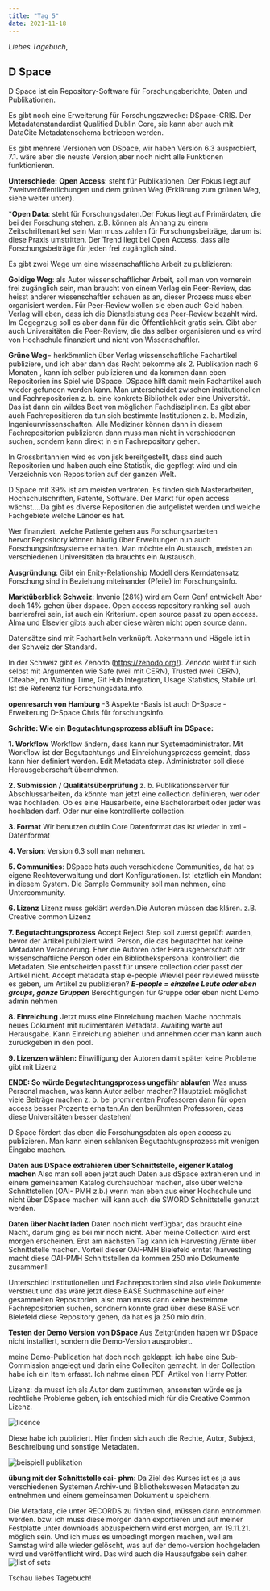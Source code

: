```yaml
---
title: "Tag 5"
date: 2021-11-18
---
```

_Liebes Tagebuch_,


**D Space**
---
D Space ist ein Repository-Software für Forschungsberichte, Daten und Publikationen.

Es gibt noch eine Erweiterung für Forschungszwecke: DSpace-CRIS.
Der Metadatenstandardist Qualified Dublin Core, sie kann aber auch mit DataCite Metadatenschema betrieben werden.
 
Es gibt mehrere Versionen von DSpace, wir haben Version 6.3 ausprobiert, 7.1. wäre aber die neuste Version,aber noch nicht alle Funktionen funktionieren.
 
**Unterschiede:**
**Open Access**: steht für Publikationen. Der Fokus liegt auf Zweitveröffentlichungen und dem grünen Weg (Erklärung zum grünen Weg, siehe weiter unten).

***Open Data**: steht für Forschungsdaten.Der Fokus liegt auf Primärdaten, die bei der Forschung stehen. z.B. können als Anhang zu einem Zeitschriftenartikel sein
Man muss zahlen für Forschungsbeiträge, darum ist diese Praxis umstritten. Der Trend liegt bei Open Access, dass alle Forschungsbeiträge für jeden frei zugänglich sind.
 
Es gibt zwei Wege um eine wissenschaftliche Arbeit zu publizieren:

**Goldige Weg**: als Autor wissenschaftlicher Arbeit, soll man von vornerein frei zugänglich sein, man braucht von einem Verlag ein Peer-Review, das heisst anderer wissenschaftler schauen  as an, dieser Prozess muss eben organisiert werden. Für Peer-Review wollen sie eben auch Geld haben. 
Verlag will eben, dass ich die Dienstleistung des Peer-Review bezahlt wird. Im Gegegnzug soll es aber dann für die Öffentlichkeit gratis sein. Gibt aber auch Universitäten die Peer-Review, die das selber organisieren und es wird von Hochschule finanziert und nicht von Wissenschaftler.

**Grüne Weg**= herkömmlich über Verlag wissenschaftliche Fachartikel publiziere, und ich aber dann das Recht bekomme als 2. Publikation nach 6 Monaten , kann ich selber publizieren und da kommen dann eben Repositorien ins Spiel wie DSpace. DSpace hilft damit mein Fachartikel auch wieder gefunden werden kann.
Man unterscheidet zwischen institutionellen und Fachrepositorien z. b. eine konkrete Bibliothek oder eine Universität. Das ist dann ein wildes Beet von möglichen Fachdisziplinen. 
Es gibt aber auch Fachrepositieren da tun sich bestimmte Institutionen z. b. Medizin, Ingenieurwissenschaften. Alle Mediziner können dann in diesem Fachrepositorien publizieren dann muss man nicht in verschiedenen suchen, sondern kann direkt in ein Fachrepository gehen.
 
In Grossbritannien wird es von jisk bereitgestellt, dass sind auch Repositorien und haben auch eine Statistik, die gepflegt wird und ein Verzeichnis von Repositorien auf der ganzen Welt.

D Space mit 39% ist am meisten vertreten. Es finden sich Masterarbeiten, Hochschulschriften, Patente, Software.
Der Markt für open access wächst....Da gibt es diverse Repositorien die aufgelistet werden und welche Fachgebiete welche Länder es hat.
 
 
Wer finanziert, welche Patiente gehen aus Forschungsarbeiten hervor.Repository können häufig über Erweitungen nun auch Forschungsinfosysteme erhalten.
Man möchte ein Austausch, meisten an verschiedenen Universitäten da brauchts ein Austausch.
 
**Ausgründung**: Gibt ein Enity-Relationship Modell ders Kerndatensatz Forschung sind in Beziehung miteinander (Pfeile) im Forschungsinfo.



**Marktüberblick Schweiz**:
Invenio (28%) wird am Cern Genf entwickelt
Aber doch 14% gehen über dspace.
Open access repository ranking soll auch barrierefrei sein, ist auch ein Kriterium.
open source passt zu open access.
Alma und Elsevier gibts auch aber diese wären nicht open source dann.

Datensätze sind mit Fachartikeln verknüpft.
Ackermann und Hägele ist in der Schweiz der Standard.

In der Schweiz gibt es Zenodo (https://zenodo.org/).
Zenodo wirbt für sich selbst mit Argumenten wie Safe (weil mit CERN), Trusted (weil CERN), Citeabel, no Waiting Time, Git Hub Integration, Usage Statistics, Stabile url. Ist die Referenz für Forschungsdata.info.



**openresarch von Hamburg**
-3 Aspekte 
-Basis ist auch D-Space
-Erweiterung D-Space Chris für forschungsinfo.


**Schritte: Wie ein Begutachtungsprozess abläuft im DSpace:**

**1. Workflow**
Workflow ändern, dass kann nur Systemadministrator. Mit Workflow ist der Begutachtungs und Einreichungsprozess gemeint, dass kann hier definiert werden.
Edit Metadata step. Administrator soll diese Herausgeberschaft übernehmen.

**2. Submission / Qualitätsüberprüfung**
z. b. Publikationsserver für Abschlussarbeiten, da könnte man jetzt eine collection definieren, wer oder was hochladen. Ob es eine Hausarbeite, eine Bachelorarbeit oder jeder was hochladen darf. Oder nur eine kontrollierte collection. 
 
**3. Format** 
Wir benutzen dublin Core Datenformat das ist wieder in xml -Datenformat

**4. Version**: Version 6.3 soll man nehmen.   

**5. Communities**: DSpace hats auch verschiedene Communities, da hat es eigene Rechteverwaltung und dort Konfigurationen. Ist letztlich ein Mandant in diesem System. Die Sample Community soll man nehmen, eine Untercommunity.


**6. Lizenz**
Lizenz muss geklärt werden.Die Autoren müssen das klären. z.B. Creative common Lizenz


**7. Begutachtungsprozess**
Accept Reject Step soll zuerst geprüft warden, bevor der Artikel publiziert wird.
Person, die das begutachtet hat keine Metadaten Veränderung.
Eher die Autoren oder Herausgeberschaft odr wissenschaftliche Person oder ein Bibliothekspersonal kontrolliert die Metadaten. Sie entscheiden passt für unsere collection oder passt der Artikel nicht.
Accept metadata stap
e-people
Wieviel peer reviewed müsste es geben, um Artikel zu publizieren?
 **_E-people = einzelne Leute oder eben groups, ganze Gruppen_**
Berechtigungen für Gruppe oder eben nicht
Demo admin nehmen
 
**8. Einreichung**
Jetzt muss eine Einreichung machen
Mache nochmals neues Dokument mit rudimentären Metadata.
Awaiting warte auf Herausgabe.
Kann Einreichung ablehen und annehmen oder man kann auch zurückgeben in den pool.

**9. Lizenzen wählen:** Einwilligung der Autoren  damit später keine Probleme gibt mit Lizenz


**ENDE: So würde Begutachtungsprozess ungefähr ablaufen**
Was muss Personal machen, was kann Autor selber machen?
Hauptziel: möglichst viele Beiträge machen z. b. bei prominenten Professoren dann für open access besser Prozente erhalten.An den berühmten Professoren, dass diese Universitäten besser dastehen!

 
D Space fördert das eben die Forschungsdaten als open access zu publizieren.
Man kann einen schlanken Begutachtugnsprozess mit wenigen Eingabe machen.


**Daten aus DSpace extrahieren über Schnittstelle, eigener Katalog machen**
Also man soll eben jetzt auch Daten aus dSpace extrahieren und in einem gemeinsamen Katalog durchsuchbar machen, also über welche Schnittstellen (OAI- PMH z.b.) wenn man eben aus einer Hochschule und nicht über DSpace machen will kann auch die SWORD Schnittstelle genutzt werden.
 
**Daten über Nacht laden**
Daten noch nicht verfügbar, das braucht eine Nacht, darum ging es bei mir noch nicht.
Aber meine Collection wird erst morgen erscheinen. Erst am nächsten Tag kann ich Harvesting /Ernte über Schnittstelle machen.
Vorteil dieser OAI-PMH Bielefeld erntet /harvesting macht diese OAI-PMH Schnittstellen da kommen 250 mio Dokumente zusammen!!

Unterschied Institutionellen und Fachrepositorien sind also viele Dokumente verstreut und das wäre jetzt diese BASE Suchmaschine auf einer gesammelten Repositorien, also man muss dann keine besteimme Fachrepositorien suchen, sondnern könnte grad über diese BASE von Bielefeld diese Repository gehen, da hat es ja 250 mio drin.
 
 
**Testen der Demo Version von DSpace**
Aus Zeitgründen haben wir DSpace nicht installiert, sondern die Demo-Version ausprobiert.

meine Demo-Publication hat doch noch geklappt:
ich habe eine Sub-Commission angelegt und darin eine Colleciton gemacht.
In der Collection habe ich ein Item erfasst. Ich nahme einen PDF-Artikel von Harry Potter.




Lizenz: da musst ich als Autor dem zustimmen, ansonsten würde es ja rechtliche Probleme geben, ich entschied mich für die 
Creative Common Lizenz.

![licence](https://user-images.githubusercontent.com/90834735/151446693-367e563d-5df6-4d38-85fe-be4fd140498f.png)

Diese habe ich publiziert. Hier finden sich auch die Rechte, Autor, Subject, Beschreibung und sonstige Metadaten.

![beispiell publikation](https://user-images.githubusercontent.com/90834735/151446808-3a23f5ed-52fe-434c-88d5-acf135f42922.png)




**übung mit der Schnittstelle oai- phm**:
Da Ziel des Kurses ist es ja aus verschiedenen Systemen Archiv-und Bibliothekswesen Metadaten zu entnehmen und einem gemeinsamen Dokument u speichern.

Die Metadata, die unter RECORDS zu finden sind, müssen dann entnommen werden. bzw. ich muss diese morgen dann exportieren und auf meiner Festplatte unter downloads abzuspeichern wird erst morgen, am 19.11.21. möglich sein. Und ich muss es umbedingt morgen machen, weil am Samstag wird alle wieder gelöscht, was auf der demo-version hochgeladen wird und veröffentlicht wird.
Das wird auch die Hausaufgabe sein daher.![list of sets](https://user-images.githubusercontent.com/90834735/151446836-c346bb25-71a4-4e9a-8c00-28992b8969ad.png)




Tschau liebes Tagebuch!
